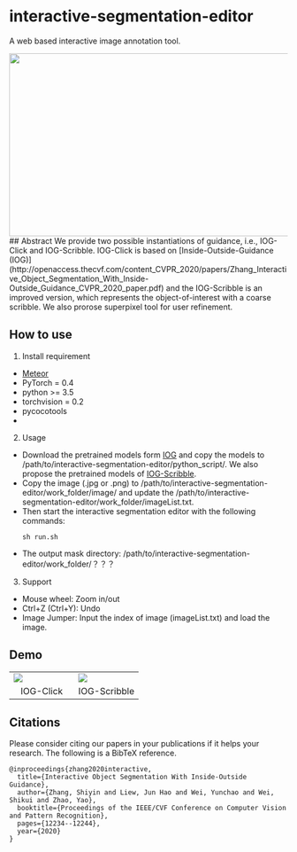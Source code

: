 # interactive-segmentation-editor
A web based interactive image annotation tool. 
<div align="center">
<img src="https://raw.githubusercontent.com/KunyangHan/interactive-segmentation-editor/master/doc/sheep.png" height="330" width="700" >
 </div>
## Abstract
We provide two possible instantiations of guidance, i.e., IOG-Click and IOG-Scribble. IOG-Click is based on [Inside-Outside-Guidance (IOG)](http://openaccess.thecvf.com/content_CVPR_2020/papers/Zhang_Interactive_Object_Segmentation_With_Inside-Outside_Guidance_CVPR_2020_paper.pdf) and the IOG-Scribble is an improved version, which represents the object-of-interest with a coarse scribble. We also prorose superpixel tool for user refinement.

## How to use
1. Install requirement  
  - [Meteor](http://www.meteor.com/install)
  - PyTorch = 0.4
  - python >= 3.5
  - torchvision = 0.2
  - pycocotools
  - 
2. Usage
  - Download the pretrained models form [IOG](https://github.com/shiyinzhang/Inside-Outside-Guidance) and copy the models to /path/to/interactive-segmentation-editor/python_script/. We also propose the pretrained models of [IOG-Scribble](https://). 
  - Copy the image (.jpg or .png) to /path/to/interactive-segmentation-editor/work_folder/image/ and update the /path/to/interactive-segmentation-editor/work_folder/imageList.txt.
  - Then start the interactive segmentation editor with the following commands:
	```
	sh run.sh
	```
  - The output mask directory: /path/to/interactive-segmentation-editor/work_folder/？？？

3. Support
  - Mouse wheel: Zoom in/out
  - Ctrl+Z (Ctrl+Y): Undo 
  - Image Jumper: Input the index of image (imageList.txt) and load the image.
  
## Demo

<table>
    <tr>
        <td width="50%">
	<img src="https://raw.githubusercontent.com/KunyangHan/interactive-segmentation-editor/master/doc/IOG-Click.gif"/>
        </td>   
        <td width="50%">
	<img src="https://raw.githubusercontent.com/KunyangHan/interactive-segmentation-editor/master/doc/IOG-Scribble.gif"/>
        </td> 
    </tr>
    <tr>
        <td width="50%" align="center">
	IOG-Click
        </td>   
        <td width="50%" align="center">
	IOG-Scribble
        </td> 
    </tr>
</table>

## Citations
Please consider citing our papers in your publications if it helps your research. The following is a BibTeX reference.

    @inproceedings{zhang2020interactive,
      title={Interactive Object Segmentation With Inside-Outside Guidance},
      author={Zhang, Shiyin and Liew, Jun Hao and Wei, Yunchao and Wei, Shikui and Zhao, Yao},
      booktitle={Proceedings of the IEEE/CVF Conference on Computer Vision and Pattern Recognition},
      pages={12234--12244},
      year={2020}
    }
